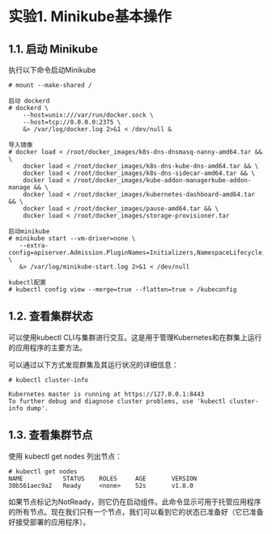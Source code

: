# 实验1. Minikube基本操作

## 1.1. 启动 Minikube

执行以下命令启动Minikube

```
# mount --make-shared /

启动 dockerd
# dockerd \
    --host=unix:///var/run/docker.sock \
    --host=tcp://0.0.0.0:2375 \
    &> /var/log/docker.log 2>&1 < /dev/null &
    
导入镜像
# docker load < /root/docker_images/k8s-dns-dnsmasq-nanny-amd64.tar && \
    docker load < /root/docker_images/k8s-dns-kube-dns-amd64.tar && \
    docker load < /root/docker_images/k8s-dns-sidecar-amd64.tar && \
    docker load < /root/docker_images/kube-addon-managerkube-addon-manage && \
    docker load < /root/docker_images/kubernetes-dashboard-amd64.tar && \
    docker load < /root/docker_images/pause-amd64.tar && \
    docker load < /root/docker_images/storage-provisioner.tar

启动minikube
# minikube start --vm-driver=none \
   --extra-config=apiserver.Admission.PluginNames=Initializers,NamespaceLifecycle,LimitRanger,ServiceAccount,DefaultStorageClass,GenericAdmissionWebhook,ResourceQuota \
   &> /var/log/minikube-start.log 2>&1 < /dev/null

kubectl配置
# kubectl config view --merge=true --flatten=true > /kubeconfig
```

## 1.2. 查看集群状态

可以使用kubectl CLI与集群进行交互。这是用于管理Kubernetes和在群集上运行的应用程序的主要方法。

可以通过以下方式发现群集及其运行状况的详细信息：
```
# kubectl cluster-info

Kubernetes master is running at https://127.0.0.1:8443
To further debug and diagnose cluster problems, use 'kubectl cluster-info dump'.
```

## 1.3. 查看集群节点

使用 kubectl get nodes 列出节点：

```
# kubectl get nodes
NAME           STATUS    ROLES     AGE       VERSION
30b561aec9a2   Ready     <none>    52s       v1.8.0
```

如果节点标记为NotReady，则它仍在启动组件。此命令显示可用于托管应用程序的所有节点。现在我们只有一个节点，我们可以看到它的状态已准备好（它已准备好接受部署的应用程序）。